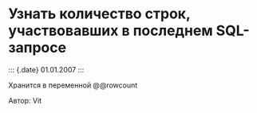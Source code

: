 Узнать количество строк, участвовавших в последнем SQL-запросе
==============================================================

::: {.date}
01.01.2007
:::

Хранится в переменной @\@rowcount

Автор: Vit
